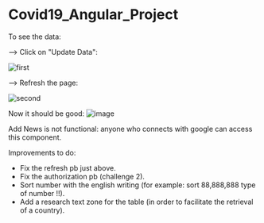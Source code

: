 # Covid19_Angular_Project

To see the data:

 --> Click on "Update Data":
 
 ![first](https://user-images.githubusercontent.com/76871369/106180201-47a94480-619c-11eb-9260-790f4694d7f2.png)
 
 --> Refresh the page:
 
 ![second](https://user-images.githubusercontent.com/76871369/106180408-85a66880-619c-11eb-9ad0-55f8060c622e.png)
 
 Now it should be good: 
 ![image](https://user-images.githubusercontent.com/76871369/106180674-e5047880-619c-11eb-90e9-8cd60b9031ca.png)
 
Add News is not functional: anyone who connects with google can access this component.

Improvements to do:

 - Fix the refresh pb just above.
 - Fix the authorization pb (challenge 2).
 - Sort number with the english writing (for example: sort 88,888,888 type of number !!).
 - Add a research text zone for the table (in order to facilitate the retrieval of a country).
